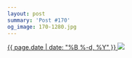 ```yaml
---
layout: post
summary: 'Post #170'
og_image: 170-1280.jpg
---
```


<p>
 <time>
  <a href="/170">
   {{ page.date | date: "%B %-d, %Y" }}
  </a>
 </time>
 <a href="/170">
  <img data-taken="11/10/2013" sizes="(min-width: 700px) 50vw, calc(100vw - 2rem)" src="{{ site.assets_url }}/170-640.jpg" srcset="{{ site.assets_url }}/170-1280.jpg 1280w, {{ site.assets_url }}/170-960.jpg 960w, {{ site.assets_url }}/170-640.jpg 640w, {{ site.assets_url }}/170-320.jpg 320w"/>
 </a>
</p>
